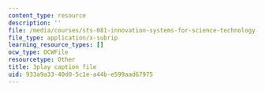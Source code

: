 ```yaml
---
content_type: resource
description: ''
file: /media/courses/sts-081-innovation-systems-for-science-technology-energy-manufacturing-and-health-spring-2017/933a9a3340d05c1ea44be599aad67975_FY1QmZb_LDs.vtt
file_type: application/x-subrip
learning_resource_types: []
ocw_type: OCWFile
resourcetype: Other
title: 3play caption file
uid: 933a9a33-40d0-5c1e-a44b-e599aad67975
---
```

